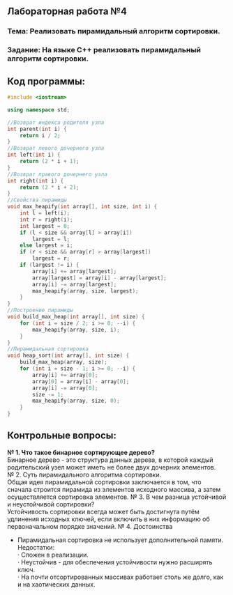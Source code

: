 ## Лабораторная работа  №4
### Тема: Реализовать пирамидальный алгоритм сортировки.  
### Задание: На языке C++ реализовать пирамидальный алгоритм сортировки.

## Код программы:  
```c++
#include <iostream>

using namespace std;

//Возврат индекса родителя узла
int parent(int i) {
	return i / 2;
}
//Возврат левого дочернего узла
int left(int i) {
	return (2 * i + 1);
}
//Возврат правого дочернего узла
int right(int i) {
	return (2 * i + 2);
}
//Свойства пирамиды
void max_heapify(int array[], int size, int i) {
	int l = left(i);
	int r = right(i);
	int largest = 0;
	if (l < size && array[l] > array[i])
		largest = l;
	else largest = i;
	if (r < size && array[r] > array[largest])
		largest = r;
	if (largest != i) {
		array[i] += array[largest];
		array[largest] = array[i] - array[largest];
		array[i] -= array[largest];
		max_heapify(array, size, largest);
	}
}
//Построение пирамиды
void build_max_heap(int array[], int size) {
	for (int i = size / 2; i >= 0; --i) {
		max_heapify(array, size, i);
	}
}
//Пирамидальная сортировка
void heap_sort(int array[], int size) {
	build_max_heap(array, size);
	for (int i = size - 1; i >= 0; --i) {
		array[i] += array[0];
		array[0] = array[i] - array[0];
		array[i] -= array[0];
		size -= 1;
		max_heapify(array, size, 0);
	}
}
```

## Контрольные вопросы:  
<strong> № 1. Что такое бинарное сортирующее дерево?</strong>    
Бинарное дерево - это структура данных дерева, в которой каждый родительский узел может иметь не более двух дочерних элементов.  
№ 2. Суть пирамидального алгоритма сортировки.    
Общая идея пирамидальной сортировки заключается в том, что сначала строится пирамида из элементов исходного массива, а затем осуществляется сортировка элементов.
№ 3. В чем разница устойчивой и неустойчивой сортировки?    
Устойчивость сортировки всегда может быть достигнута путём удлинения исходных ключей, если включить в них информацию об первоначальном порядке значений.
№ 4. Достоинства
* Пирамидальная сортировка не использует дополнительной памяти. 
Недостатки:  
· Сложен в реализации.  
· Неустойчив - для обеспечения устойчивости нужно расширять ключ.  
· На почти отсортированных массивах работает столь же долго, как и на хаотических данных.  

